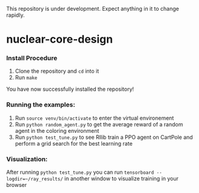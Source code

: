 This repository is under development. Expect anything in it to change rapidly.

# nuclear-core-design
### Install Procedure
1. Clone the repository and `cd` into it 
2. Run `make`

You have now successfully installed the repository!

### Running the examples:
1. Run `source venv/bin/activate` to enter the virtual environement
2. Run `python random_agent.py` to get the average reward of a random agent in the coloring environment
3. Run `python test_tune.py` to see Rllib train a PPO agent on CartPole and perform a grid search for the best learning rate

### Visualization:
After running `python test_tune.py` you can run `tensorboard --logdir=~/ray_results/` in another window to visualize training in your browser
